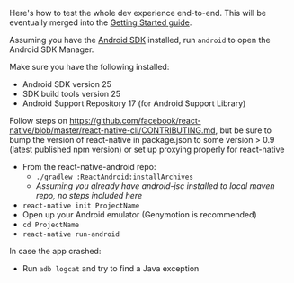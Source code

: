 Here's how to test the whole dev experience end-to-end. This will be eventually merged into the [Getting Started guide](https://facebook.github.io/react-native/docs/getting-started.html).

Assuming you have the [Android SDK](https://developer.android.com/sdk/installing/index.html) installed, run `android` to open the Android SDK Manager.

Make sure you have the following installed:

- Android SDK version 25
- SDK build tools version 25
- Android Support Repository 17 (for Android Support Library)

Follow steps on https://github.com/facebook/react-native/blob/master/react-native-cli/CONTRIBUTING.md, but be sure to bump the version of react-native in package.json to some version > 0.9 (latest published npm version) or set up proxying properly for react-native

- From the react-native-android repo:
  - `./gradlew :ReactAndroid:installArchives`
  - *Assuming you already have android-jsc installed to local maven repo, no steps included here*
- `react-native init ProjectName`
- Open up your Android emulator (Genymotion is recommended)
- `cd ProjectName`
- `react-native run-android`

In case the app crashed:

- Run `adb logcat` and try to find a Java exception
